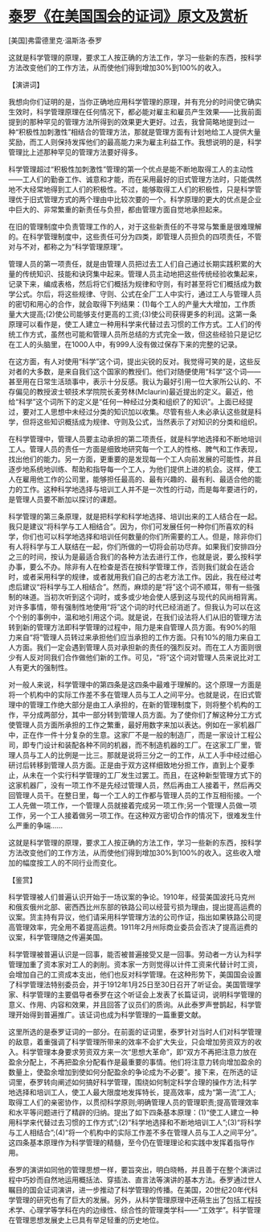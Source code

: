 # [泰罗《在美国国会的证词》原文及赏析](https://www.vrrw.net/wx/14674.html)

[美国]弗雷德里克·温斯洛·泰罗

这就是科学管理的原理，要求工人按正确的方法工作，学习一些新的东西，按科学方法改变他们的工作方法，从而使他们得到增加30%到100%的收入。

【演讲词】

我想向你们证明的是，当你正确地应用科学管理的原理，并有充分的时间使它确实生效时，科学管理原理在任何情况下，都必能对雇主和雇员产生效果——比我前面提到的那种罕见的管理方法所得到的效果更大更好。过去，我曾简略地提到过一种“积极性加刺激性”相结合的管理方法，那就是管理方面有计划地给工人提供大量奖励，而工人则保持发挥他们的最高能力来为雇主利益工作。我想说明的是，科学管理比上述那种罕见的管理方法要好得多。

科学管理超过“积极性加刺激性”管理的第一个优点是能不断地取得工人的主动性——工人们的勤奋工作、诚意和才能，而在采用最好的旧式管理方法时，只能偶然地不大经常地得到工人们的积极性。不过，能够取得工人们的积极性，只是科学管理优于旧式管理方式的两个理由中比较次要的一个。科学原理的更大的优点是企业中巨大的、非常繁重的新责任与负担，都由管理方面自觉地承担起来。

在旧的管理制度中负责管理工作的人，对于这些新责任的不寻常与繁重是很难理解的。在科学管理制度中，这些责任可分为四类，即管理人员担负的四项责任，不管对与不对，都称之为“科学管理原理”。

管理人员的第一项责任，就是由管理人员把过去工人们自己通过长期实践积累的大量的传统知识、技能和诀窍集中起来。管理人员主动地把这些传统经验收集起来，记录下来，编成表格，然后将它们概括为规律和守则，有时甚至将它们概括成为数学公式。尔后，将这些规律、守则、公式在全厂工人中实行，通过工人与管理人员的密切和用心的合作，就会取得下列结果：(1)每个工人的产量大大增加，工作质量大大提高;(2)使公司能够支付更高的工资;(3)使公司获得更多的利润。这第一条原理可以看作是，使工人建立一种用科学来代替过去习惯的工作方式。工人们的传统工作方式，虽然也可能和管理人员所总结的方式完全一致，但这些经验只是记忆在工人的头脑里，在1000人中，有999人没有做过保存下来的完整的记录。

在这方面，有人对使用“科学”这个词，提出尖锐的反对。我觉得可笑的是，这些反对者的大多数，是来自我们这个国家的教授们。他们对随便使用“科学”这个词——甚至用在日常生活琐事中，表示十分反感。我认为最好引用一位大家所公认的、不存偏见的教授波士顿技术学院院长麦劳林(Mclaurin)最近提出的定义。最近，他给“科学”这个词所下的定义是“任何一种经过分类和组织了的知识”。上面已经提过，要对工人思想中未经过分类的知识加以收集。尽管有些人未必承认这些就是科学，但将这些知识概括成为规律、守则及公式，当然表示了对知识的分类和组织。

在科学管理中，管理人员要主动承担的第二项责任，就是科学地选择和不断地培训工人。管理人员的责任一方面是细致地研究每一个工人的性格、脾气和工作表现，找出他们的能力。另一方面，更重要的是发现每一个工人向前发展的可能性，并且逐步地系统地训练、帮助和指导每一个工人，为他们提供上进的机会。这样，使工人在雇用他工作的公司里，能够担任最高的、最有兴趣的、最有利、最适合他的能力的工作。这种科学地选择与培训工人并不是一次性的行动，而是每年要进行的，是管理人员要不断加以探讨的课题。

科学管理的第三条原理，就是把科学和科学地选择、培训出来的工人结合在一起。我只是建议“将科学与工人相结合”。因为，你们可发展任何一种你们所喜欢的科学，你们也可以科学地选择和培训任何数量的你们所需要的工人。但是，除非你们有人将科学与工人联结在一起，你们所做的一切将会前功尽弃。如果我们安排四分之三的时间，按认为是最适合我们的各种方法去进行工作，也就是说，要么按科学办事，要么不办。除非有人在检查是否在按科学管理工作，否则我们就会在适合时，或者采用科学的规律，或者就用我们自己的古老方法工作。因此，我在经过考虑后建议“将科学与工人相结合”。然而，麻烦的是“将”这个词不顺耳，带有一些强制的味道。当初次听到这个词时，或多或少地会使人感到这与现代的风尚相背离。对许多事情，带有强制性地使用“将”这个词的时代已经消逝了。但我认为可以在这个个别的事例中，温和地引用这个词。就是说，在我们设法将人们从旧的管理方法转到新的管理方法即科学管理的过程中，阻力是来自管理人员方面。有90%的阻力来自“将”管理人员转过来承担他们应当承担的工作方面。只有10%的阻力来自工人方面。我们一定会遇到管理人员对承担新的责任的强烈反对。而在工人方面则很少有人反对同我们合作做他们新的工作。可见，“将”这个词对管理人员来说比对工人有更大的强制性。

对一般人来说，科学管理中的第四条是这四条中最难于理解的。这个原理一方面是将一个机构中的实际工作差不多在管理人员与工人之间平分。也就是说，在旧式管理中的管理工作绝大部分是由工人承担的，在新的管理制度下，则将整个机构的工作，平分成两部分，其中一部分转到管理人员方面。为了使你们了解这种分工方式使管理人员方面所承担的工作之繁重，最好用数字来加以表达。例如在一家机器厂中，正在作一件十分复杂的生意。这家厂不是一般的制造厂，而是一家设计工程公司，即专门设计和装配各种不同的机器，而不制造机器的工厂。在这家工厂里，管理人员与工人的比例是一比三。那就是说将三分之一的工作，从工人手中经过细心研讨后转移到管理人员方面。正是由于双方这样细致地分担工作，直到上个夏季止，从未在一个实行科学管理的工厂发生过罢工。而且，在这种新型管理方式下的这家机器厂，没有一项工作不是先经过管理人员，然后再由工人接着干，然后再交回管理人员干。在整日里，每一个工人的工作都与管理人员的工作互相衔接。一个工人先做一项工作，一个管理人员就接着完成另一项工作;另一个管理人员做一项工作，另一个工人接着做另一项工作。在这种双方密切合作的情况下，很难发生什么严重的争端……

这就是科学管理的原理，要求工人按正确的方法工作，学习一些新的东西，按科学方法改变他们的工作方法，从而使他们得到增加30%到100%的收入。这些收入增加的幅度按工人的不同行业而变化。



【鉴赏】

科学管理被人们普遍认识开始于一场议案的争论。1910年，经营美国波托马克州和俄亥俄州北部、密西西比州东部的铁路公司以经营亏损为理由，提出提高运费的议案。货主持有异议，他们请采用科学管理方法的公司作证，指出如果铁路公司提高管理效率，完全用不着提高运费。1911年2月州际商业委员会否决了提高运费的议案，科学管理随之传遍美国。

科学管理被普遍认识是一回事，能否被普遍接受又是一回事。劳动者一方认为科学管理加重了资本家对工人的剥削。资本家一方则觉得以计件工资来代替计时工资，会增加自己的工资成本支出，他们也反对科学管理。在这种形势下，美国国会设置了科学管理法特别委员会，并于1912年1月25日至30日召开了听证会。美国管理学家、科学管理的主要倡导者泰罗在这个听证会上发表了长篇证词，说明科学管理的意义、作用、内容和效果，并且回答了议员们的质询。从此泰罗声誉鹊起，科学管理开始得到普遍推广。该证词也成为科学管理的一篇重要文献。

这里所选的是泰罗证词的一部分。在前面的证词里，泰罗针对当时人们对科学管理的敌意，着重强调了科学管理所带来的效率不会扩大失业，只会增加劳资双方的收入。科学管理本身要求劳资双方来一次“思想大革命”，即“双方不再把注意力放在盈余分配上，不再把盈余分配看作是最重要的事情。他们将注意力转向增加盈余的数量上，使盈余增加到使如何分配盈余的争论成为不必要”。接下来，在所选的证词里，泰罗转向阐述如何搞好科学管理，围绕如何制定科学合理的操作方法;科学地选择和培训工人，使工人最大限度地发挥特长，提高效率，成为“第一流”工人;取得工人们的亲密协作，以贯彻科学原则;明确管理人员的管理职责;提高管理效率和水平等问题进行了精辟的归纳。提出了如下四条基本原理：(1)“使工人建立一种用科学来代替过去习惯的工作方式”;(2)“科学地选择和不断地培训工人”;(3)“将科学与工人相结合”;(4)“将一个机构中的实际工作差不多在管理人员与工人之间平分”。这四条基本原理作为科学管理的精髓，至今仍在管理理论和实践中发挥着指导作用。

泰罗的演讲如同他的管理思想一样，要旨突出，明白晓畅，并且善于在整个演讲过程中巧妙而自然地运用概括法、穿插法、直言法等演讲的基本方法。泰罗通过世人瞩目的国会证词演讲，进一步推动了科学管理的传播。在美国，20世纪20年代科学管理的研究也有了巨大的发展。另外，从科学管理原理中还萌生出了包括工程技术学、心理学等学科在内的边缘性、综合性的管理类学科——“工效学”。科学管理在管理思想发展史上已具有举足轻重的历史地位。

